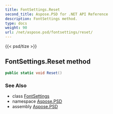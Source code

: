 ```yaml
---
title: FontSettings.Reset
second_title: Aspose.PSD for .NET API Reference
description: FontSettings method. 
type: docs
weight: 90
url: /net/aspose.psd/fontsettings/reset/
---
```

{{< psd/tize >}}
## FontSettings.Reset method

```csharp
public static void Reset()
```

### See Also

* class [FontSettings](../)
* namespace [Aspose.PSD](../../fontsettings/)
* assembly [Aspose.PSD](../../../)


